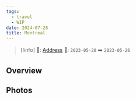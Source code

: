 ```yaml
---
tags:
  - travel
  - WIP
date: 2024-07-28
title: Montreal
---
```


> [!info]
>📌: [Address]()
>📅: `2023-05-20` ➡️ `2023-05-26`

## Overview



## Photos
